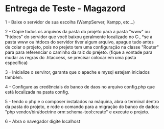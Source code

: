 # Entrega de Teste - Magazord

1 - Baixe o servidor de sua escolha (WampServer, Xampp, etc...)

2 - Copie todos os arquivos da pasta do projeto para a pasta "www" ou "htdocs" do servidor que você baixou geralmente localizado no C:\, *se a pasta www ou htdocs do servidor tiver algum arquivo, apague tudo antes de colar o projeto, pois no prejeto tem uma configuração na classe "Router" para para referenciar o caminho da raiz do prejeto. (fique a vontade para mudar as regras do .htaccess, se precisar colocar em uma pasta específica)

3 - Inicialize o serviror, garanta que o apache e mysql estejam iniciados também.

4 - Configure as credênciais do banco de daos no arquivo config.php que está localizada na pasta config.

5 - tendo o php e o composer instalados na máquina, abra o terminal dentro da pasta do projeto, e rode o comando para a migração do banco de dados: "php vendor/bin/doctrine orm:schema-tool:create" e execute o projeto.

6 - Abra o navegador digite localhost


